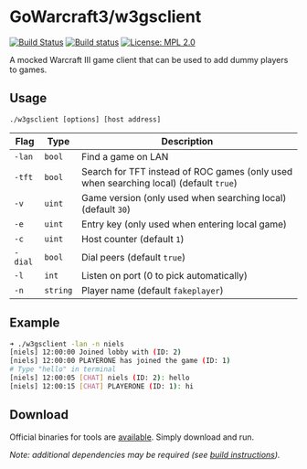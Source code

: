 GoWarcraft3/w3gsclient
===========
[![Build Status](https://travis-ci.org/nielsAD/gowarcraft3.svg?branch=master)](https://travis-ci.org/nielsAD/gowarcraft3)
[![Build status](https://ci.appveyor.com/api/projects/status/a5cecrpfo0pe14ux/branch/master?svg=true)](https://ci.appveyor.com/project/nielsAD/gowarcraft3)
[![License: MPL 2.0](https://img.shields.io/badge/License-MPL%202.0-brightgreen.svg)](https://opensource.org/licenses/MPL-2.0)

A mocked Warcraft III game client that can be used to add dummy players to games.

Usage
-----

`./w3gsclient [options] [host address]`

| Flag  |  Type  | Description |
|-------|--------|-------------|
|`-lan` |`bool`  |Find a game on LAN|
|`-tft` |`bool`  |Search for TFT instead of ROC games (only used when searching local) (default `true`)|
|`-v`   |`uint`  |Game version (only used when searching local) (default `30`)|
|`-e`   |`uint`  |Entry key (only used when entering local game)|
|`-c`   |`uint`  |Host counter (default `1`)|
|`-dial`|`bool`  |Dial peers (default `true`)|
|`-l`   |`int`   |Listen on port (0 to pick automatically)|
|`-n`   |`string`|Player name (default `fakeplayer`)|

Example
-------

```bash
➜ ./w3gsclient -lan -n niels
[niels] 12:00:00 Joined lobby with (ID: 2)
[niels] 12:00:00 PLAYERONE has joined the game (ID: 1)
# Type "hello" in terminal
[niels] 12:00:05 [CHAT] niels (ID: 2): hello
[niels] 12:00:15 [CHAT] PLAYERONE (ID: 1): hi
```

Download
--------

Official binaries for tools are [available](https://github.com/nielsAD/gowarcraft3/releases/latest). Simply download and run.

_Note: additional dependencies may be required (see [build instructions](/README.md#build))._
